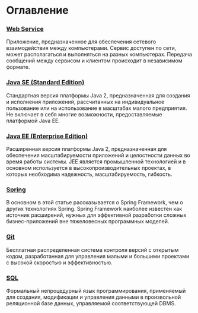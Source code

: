 # Оглавление

### [Web Service](/articles/web-service)
Приложение, предназначенное для обеспечения сетевого взаимодействия между компьютерами. Сервис 
доступен по сети, может располагаться и выполняться на разных компьютерах. Передача сообщений между сервисом и 
клиентом происходит в независимом формате.

### [Java SE (Standard Edition)](/articles/java-se)
Стандартная версия платформы Java 2, предназначенная для создания и исполнения приложений, рассчитанных на 
индивидуальное пользование или на использование в масштабах малого предприятия. Не включает в себя многие 
возможности, предоставляемые платформой Java EE.

### [Java EE (Enterprise Edition)](/articles/java-ee)
Расширенная версия платформы Java 2, предназначенная для обеспечения масштабируемости приложений и целостности данных во время работы системы. JEE является промышленной технологией и в основном используется в высокопроизводительных проектах, в которых необходима надежность, масштабируемость, гибкость.

### [Spring](/articles/spring)
В основном в этой статье рассказывается о Spring Framework, чем о других технологиях Spring. Spring Framework 
наиболее известен как источник расширений, нужных для эффективной разработки сложных бизнес-приложений вне 
тяжеловесных программных моделей.

### [Git](/articles/git)
Бесплатная распределенная система контроля версий с открытым кодом, разработанная для управления малыми и большими 
проектами с высокой скоростью и эффективностью. 

### [SQL](/articles/sql)
Формальный непроцедурный язык программирования, применяемый для создания, модификации и управления данными в 
произвольной реляционной базе данных, управляемой соответствующей DBMS.